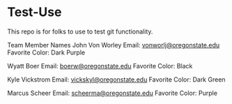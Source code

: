 # Test-Use
This repo is for folks to use to test git functionality.

Team Member Names
John Von Worley
Email: vonworlj@oregonstate.edu
Favorite Color: Dark Purple

Wyatt Boer
Email: boerw@oregonstate.edu
Favorite Color: Black

Kyle Vickstrom
Email: vickskyl@oregonstate.edu
Favorite Color: Dark Green

Marcus Scheer
Email: scheerma@oregonstate.edu
Favorite Color: Purple